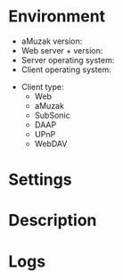 <!--
1. Delete any not relevant section in this template.
2. Before posting any issue, please try to reproduce with latest `develop` branch. Development is quite active and your issue may already have a fix pending for next version. No issue will be considered before confirmation on the `develop` branch.
3. Don't worry for text between `<!--` and `--\>`, it will be automatically removed from the output.
-->

# Environment

 * aMuzak version:
 * Web server + version:
 * Server operating system:
 * Client operating system:

<!-- Keep only the affected clients in the list below. Add client application name and version on the right of the client type you use. -->

 * Client type:
   - Web
   - aMuzak
   - SubSonic
   - DAAP
   - UPnP
   - WebDAV

# Settings

<!-- Put here a description of your settings or attach amuzak.cfg.php after removing sensitive information (server host, database connection...) -->

# Description

<!-- Put here the bug/feature description and how to reproduce/integrate it. -->

# Logs

<!-- [aMuzak logs](https://github.com/ampache/ampache/wiki/Troubleshooting#enable-logging) and web server access/error logs in attached files. Please also add client application logs if appropriate. -->
